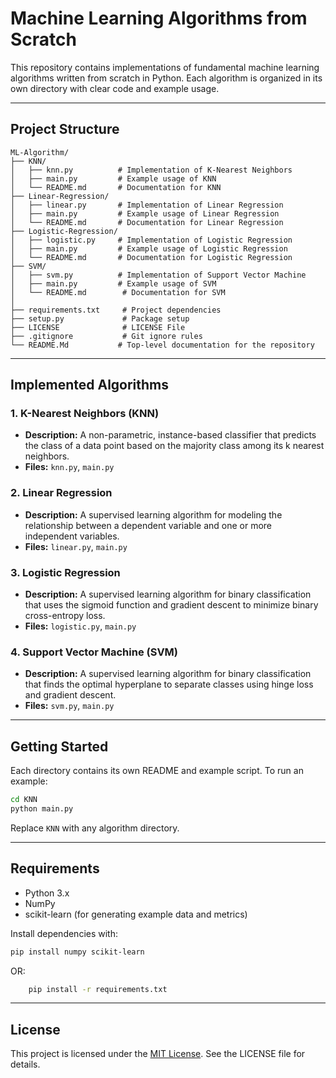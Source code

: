 # Machine Learning Algorithms from Scratch

This repository contains implementations of fundamental machine learning algorithms written from scratch in Python. Each algorithm is organized in its own directory with clear code and example usage.

---

## Project Structure

```
ML-Algorithm/
├── KNN/
│   ├── knn.py          # Implementation of K-Nearest Neighbors
│   ├── main.py         # Example usage of KNN
│   └── README.md       # Documentation for KNN
├── Linear-Regression/
│   ├── linear.py       # Implementation of Linear Regression
│   ├── main.py         # Example usage of Linear Regression
│   └── README.md       # Documentation for Linear Regression
├── Logistic-Regression/
│   ├── logistic.py     # Implementation of Logistic Regression
│   ├── main.py         # Example usage of Logistic Regression
│   └── README.md       # Documentation for Logistic Regression
├── SVM/
│   ├── svm.py          # Implementation of Support Vector Machine
│   ├── main.py         # Example usage of SVM
│   └── README.md        # Documentation for SVM
│
├── requirements.txt     # Project dependencies
├── setup.py             # Package setup
├── LICENSE              # LICENSE File
├── .gitignore           # Git ignore rules
└── README.Md           # Top-level documentation for the repository
```

---

## Implemented Algorithms

### 1. K-Nearest Neighbors (KNN)

- **Description:** A non-parametric, instance-based classifier that predicts the class of a data point based on the majority class among its k nearest neighbors.
- **Files:** `knn.py`, `main.py`

### 2. Linear Regression

- **Description:** A supervised learning algorithm for modeling the relationship between a dependent variable and one or more independent variables.
- **Files:** `linear.py`, `main.py`

### 3. Logistic Regression

- **Description:** A supervised learning algorithm for binary classification that uses the sigmoid function and gradient descent to minimize binary cross-entropy loss.
- **Files:** `logistic.py`, `main.py`

### 4. Support Vector Machine (SVM)

- **Description:** A supervised learning algorithm for binary classification that finds the optimal hyperplane to separate classes using hinge loss and gradient descent.
- **Files:** `svm.py`, `main.py`

---

## Getting Started

Each directory contains its own README and example script. To run an example:

```bash
cd KNN
python main.py
```

Replace `KNN` with any algorithm directory.

---

## Requirements

- Python 3.x
- NumPy
- scikit-learn (for generating example data and metrics)

Install dependencies with:

```bash
pip install numpy scikit-learn
```

OR:

```bash
    pip install -r requirements.txt
```

---

## License

This project is licensed under the [MIT License](LICENSE). See the LICENSE file for details.
